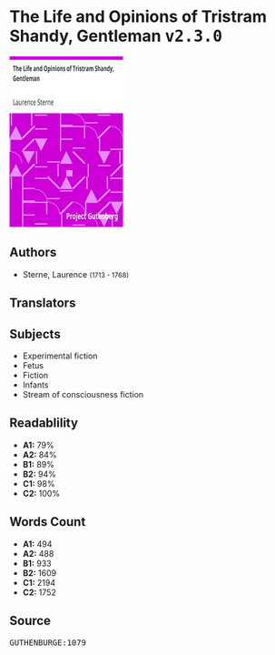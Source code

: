 # The Life and Opinions of Tristram Shandy, Gentleman <kbd>v2.3.0</kbd>

![](./cover.medium.jpg "")

## Authors


 - Sterne, Laurence <small>(1713 - 1768)</small>

## Translators



## Subjects


 - Experimental fiction
 - Fetus
 - Fiction
 - Infants
 - Stream of consciousness fiction

## Readablility


 - **A1:** 79%
 - **A2:** 84%
 - **B1:** 89%
 - **B2:** 94%
 - **C1:** 98%
 - **C2:** 100%

## Words Count


 - **A1:** 494
 - **A2:** 488
 - **B1:** 933
 - **B2:** 1609
 - **C1:** 2194
 - **C2:** 1752

## Source


<kbd>GUTHENBURGE:1079</kbd>
